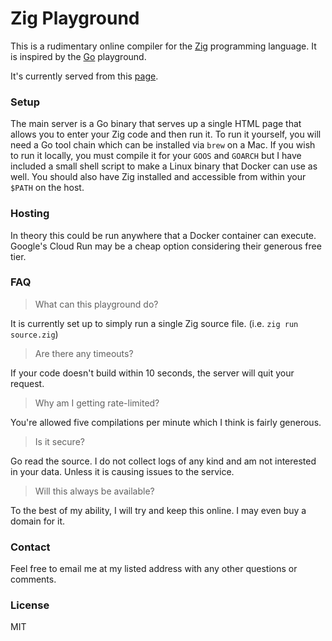 # Zig Playground

This is a rudimentary online compiler for the [Zig](https://ziglang.org) programming language. It
is inspired by the [Go](https://play.golang.org) playground.

It's currently served from this [page](https://zig-play-7mt7d.ondigitalocean.app/).

### Setup
The main server is a Go binary that serves up a single HTML page that allows you to enter your Zig
code and then run it. To run it yourself, you will need a Go tool chain which can be installed via
`brew` on a Mac. If you wish to run it locally, you must compile it for your `GOOS` and `GOARCH`
but I have included a small shell script to make a Linux binary that Docker can use as well. You
should also have Zig installed and accessible from within your `$PATH` on the host.

### Hosting
In theory this could be run anywhere that a Docker container can execute. Google's Cloud Run may be
a cheap option considering their generous free tier.

### FAQ
> What can this playground do?

It is currently set up to simply run a single Zig source file. (i.e. `zig run source.zig`)

> Are there any timeouts?

If your code doesn't build within 10 seconds, the server will quit your request.

> Why am I getting rate-limited?

You're allowed five compilations per minute which I think is fairly generous.

> Is it secure?

Go read the source. I do not collect logs of any kind and am not interested in your data. Unless it
is causing issues to the service.

> Will this always be available?

To the best of my ability, I will try and keep this online. I may even buy a domain for it.

### Contact
Feel free to email me at my listed address with any other questions or comments.

### License
MIT
